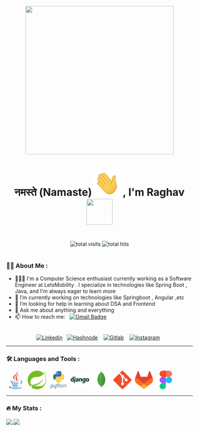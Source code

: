 <p align="Center" ><img src="https://octodex.github.com/images/daftpunktocat-thomas.gif" height="400px" width ="400px"></p>

<h1 align="Center">  नमस्ते (Namaste) <img src="https://raw.githubusercontent.com/ABSphreak/ABSphreak/master/gifs/Hi.gif" height ="70 px" width="70px"/> , I'm Raghav <img src="https://media.giphy.com/media/WUlplcMpOCEmTGBtBW/giphy.gif" height ="70px" width= "70px">  </h1>
<br>
<div align = "center" > <img src="https://komarev.com/ghpvc/?username=raghav-byte" alt="total visits" /> 
<img src="http://hits.dwyl.com/Raghav-byte/Raghav-byte.svg" alt="total hits" /> </div>
<br>

### 👨‍💻  About Me :
- 👨🏻‍💻 I'm a Computer Science enthusiast currently working as a Software Engineer at LetsMobility . I specialize in technologies like Spring Boot , Java, and I'm always eager to learn more 
- 🌱 I’m currently working on technologies like Springboot , Angular ,etc
- 🤔 I’m looking for help in learning about DSA and Frontend
- 💬 Ask me about anything and everything 
- 📫 How to reach me: &nbsp;&nbsp;[![Gmail Badge](https://img.shields.io/badge/Gmail-D14836?style=for-the-badge&logo=gmail&logoColor=white&link=mailto:shuklaraghav321.com)](mailto:shuklaraghav321@gmail.com)

<br>
<div align="center">
<span><a href="https://www.linkedin.com/in/raghav-byte/" target="_blank"><img align="center" src="https://img.shields.io/badge/LinkedIn-0077B5?style=for-the-badge&logo=linkedin&logoColor=white" alt="Linkedin" /></a>&nbsp;&nbsp;
</span>
<span><a href="https://hashnode.com/@Raghav-Byte" target="_blank" style="position:relative"><img align="center" src="https://img.shields.io/badge/Hashnode-2962FF?logo=hashnode&logoColor=white" alt="Hashnode" /></a> &nbsp;&nbsp;
</span>
<span><a href="https://git.letsmobility.com/raghav_shukla" target="_blank"><img align="center" src="https://img.shields.io/badge/GitLab-330F63?style=for-the-badge&logo=gitlab&logoColor=white" alt="Gitlab"  /></a> &nbsp;&nbsp;
</span>
<span><a href="https://instagram.com/raghav_shukl" target="_blank"><img align="center" src="https://img.shields.io/badge/Instagram-E4405F?style=for-the-badge&logo=instagram&logoColor=white" alt="Instagram" /></a>&nbsp;&nbsp;
</span>
</div>
<hr>

### 🛠️  Languages and Tools :
<div>
<img src="https://github.com/devicons/devicon/blob/master/icons/java/java-original.svg" title="Java" alt="Java" width="50" height="50"/>&nbsp;
<img src="https://github.com/devicons/devicon/blob/master/icons/spring/spring-original.svg" title="spring" alt="spring" width="50" height="50"/>&nbsp;
<img src="https://github.com/devicons/devicon/blob/master/icons/python/python-original-wordmark.svg" title="python" alt="mongodb" width="50" height="50"/>&nbsp;
<img src="https://github.com/devicons/devicon/blob/master/icons/django/django-plain-wordmark.svg" title="django" alt="mongodb" width="50" height="50"/>&nbsp;
<img src="https://github.com/devicons/devicon/blob/master/icons/mongodb/mongodb-original.svg" title="mongodb" alt="mongodb" width="50" height="50"/>&nbsp;
<img src="https://github.com/devicons/devicon/blob/master/icons/git/git-original.svg" title="git" alt="git" width="50" height="50"/>&nbsp;
<img src="https://github.com/devicons/devicon/blob/master/icons/gitlab/gitlab-original.svg" title="gitlab" alt="gitlab" width="50" height="50"/>&nbsp;
<img src="https://github.com/devicons/devicon/blob/master/icons/figma/figma-original.svg" title="figma" alt="canva" width="50" height="50"/>&nbsp;
</div>

<hr> 

### 🔥  My Stats :

<div>
  <a href="https://github-readme-stats.vercel.app/api?username=Raghav-byte&&include_all_commits=true&theme=dark&count_private=true&show_owner=true&show_icons=true&hide_rank=true&hide=contribs&rank_icon=github">
  <img height=200 align="center" src="https://github-readme-stats.vercel.app/api?username=Raghav-byte&&include_all_commits=true&theme=dark&count_private=true&show_owner=true&show_icons=true&hide_rank=true&hide=contribs&rank_icon=github">
</a>
<a href="https://github-readme-stats.vercel.app/api/top-langs/?username=Raghav-byte&layout=compact">
  <img height=200 align="center" src="https://github-readme-stats.vercel.app/api/top-langs?username=Raghav-byte&layout=compact&langs_count=6&card_width=320&theme=dark" />
</a>


</div>
<!--
https://shields.io/ for all the badges
-->
